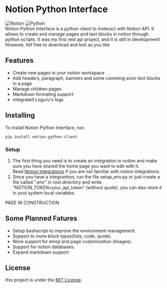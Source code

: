 # Notion Python Interface

![Notion](https://img.shields.io/badge/-Notion-333333?style=flat&logo=notion) ![Python](https://img.shields.io/badge/-Python-333333?style=flat&logo=python)<br>
Notion Python Interface is a python client to insteract with Notion API. It allows to create and manage pages and taxt blocks in notion through python scripts. It was my first rest api project, and it is still in development! However, fell free to download and test as you like

## Features

- Create new pages in your notion workspace
- Add headers, paragraph, banners and some comming soon text blocks in a page
- Manage children pages
- Markdown formating support
- integrated Loguru's logs

## Installing

To install Notion Python Interface, run:

```bash
pip install notion-python-client
```

### Setup

1. The first thing you need is to create an integration in notion and make sure you have shared the home page you want to edit with it.<br> Read [Notion Integrations](https://www.notion.so/pt/help/create-integrations-with-the-notion-api) if you are not familiar with notion integrations.
2. Since you have a integrantion, run the file setup_env.py or just create a file called ".env" in root directory and write "NOTION_TOKEN=your_api_token" (without quote). you can also store it in yout system local variables.

PAGE IN CONSTRUCTION

## Some Planned Fatures
- Setup bashscript to improve the environment management.
- Support to more block types(lists, code, quote).
- More support for emoji and page customization (images).
- Support for notion databases.
- Expand markdown support
## License

this project is under the [MIT License](LICENSE).
